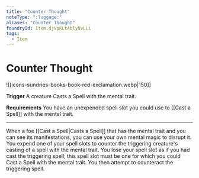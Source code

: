 ```yaml
---
title: "Counter Thought"
noteType: ":luggage:"
aliases: "Counter Thought"
foundryId: Item.djVpKLtAblyNvLLi
tags:
  - Item
---
```


# Counter Thought
![[icons-sundries-books-book-red-exclamation.webp|150]]

**Trigger** A creature Casts a Spell with the mental trait.

**Requirements** You have an unexpended spell slot you could use to [[Cast a Spell]] with the mental trait.

* * *

When a foe [[Cast a Spell|Casts a Spell]] that has the mental trait and you can see its manifestations, you can use your own mental magic to disrupt it. You expend one of your spell slots to counter the triggering creature's casting of a spell with the mental trait. You lose your spell slot as if you had cast the triggering spell; this spell slot must be one for which you could Cast a Spell with the mental trait. You then attempt to counteract the triggering spell.
